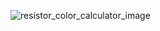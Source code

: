          
![resistor_color_calculator_image](https://user-images.githubusercontent.com/93699185/161215939-85bd3eea-8d75-46d5-b01f-49a9c1836c35.png)
